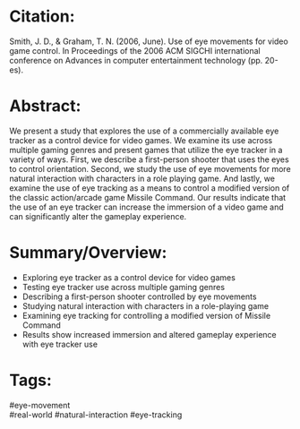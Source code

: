 # Citation:
Smith, J. D., & Graham, T. N. (2006, June). Use of eye movements for video game control. In Proceedings of the 2006 ACM SIGCHI international conference on Advances in computer entertainment technology (pp. 20-es).

# Abstract:
We present a study that explores the use of a commercially available eye tracker as a control device for video games. We examine its use across multiple gaming genres and present games that utilize the eye tracker in a variety of ways. First, we describe a first-person shooter that uses the eyes to control orientation. Second, we study the use of eye movements for more natural interaction with characters in a role playing game. And lastly, we examine the use of eye tracking as a means to control a modified version of the classic action/arcade game Missile Command. Our results indicate that the use of an eye tracker can increase the immersion of a video game and can significantly alter the gameplay experience.  

# Summary/Overview: 
- Exploring eye tracker as a control device for video games
- Testing eye tracker use across multiple gaming genres  
- Describing a first-person shooter controlled by eye movements
- Studying natural interaction with characters in a role-playing game  
- Examining eye tracking for controlling a modified version of Missile Command  
- Results show increased immersion and altered gameplay experience with eye tracker use

# Tags: 
#eye-movement  
#real-world
#natural-interaction
#eye-tracking